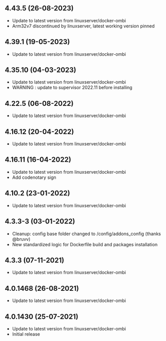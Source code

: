 
## 4.43.5 (26-08-2023)
- Update to latest version from linuxserver/docker-ombi
- Arm32v7 discontinued by linuxserver, latest working version pinned

## 4.39.1 (19-05-2023)

- Update to latest version from linuxserver/docker-ombi

## 4.35.10 (04-03-2023)

- Update to latest version from linuxserver/docker-ombi
- WARNING : update to supervisor 2022.11 before installing

## 4.22.5 (06-08-2022)

- Update to latest version from linuxserver/docker-ombi

## 4.16.12 (20-04-2022)

- Update to latest version from linuxserver/docker-ombi

## 4.16.11 (16-04-2022)

- Update to latest version from linuxserver/docker-ombi
- Add codenotary sign

## 4.10.2 (23-01-2022)

- Update to latest version from linuxserver/docker-ombi

## 4.3.3-3 (03-01-2022)

- Cleanup: config base folder changed to /config/addons_config (thanks @bruvv)
- New standardized logic for Dockerfile build and packages installation

## 4.3.3 (07-11-2021)

- Update to latest version from linuxserver/docker-ombi

## 4.0.1468 (26-08-2021)

- Update to latest version from linuxserver/docker-ombi

## 4.0.1430 (25-07-2021)

- Update to latest version from linuxserver/docker-ombi
- Initial release
